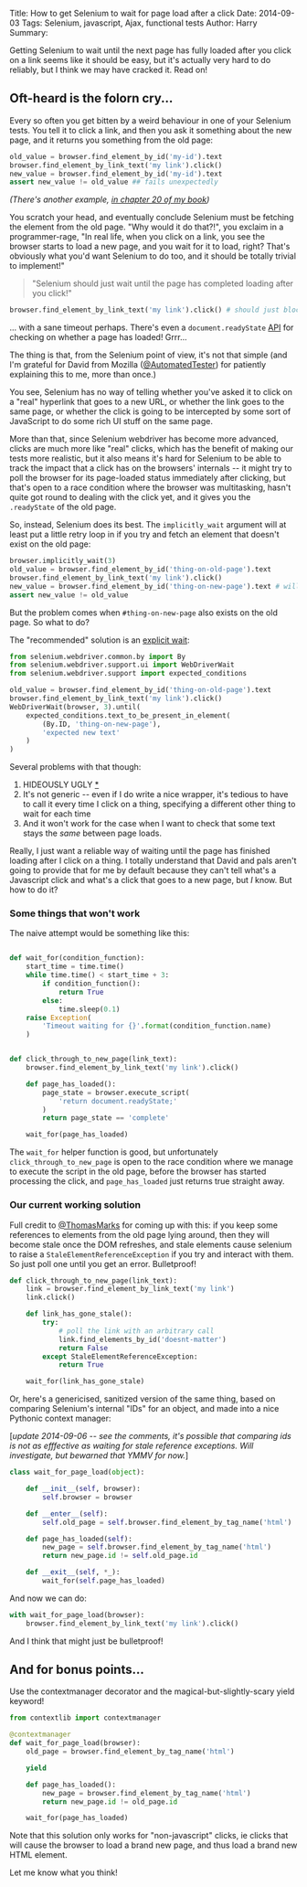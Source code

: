 Title: How to get Selenium to wait for page load after a click
Date: 2014-09-03
Tags: Selenium, javascript, Ajax, functional tests
Author: Harry
Summary: <p>Getting Selenium to wait until the next page has fully loaded after you click on a link seems like it should be easy, but it's actually very hard to do reliably, but I think we may have cracked it.  Read on!</p>

## Oft-heard is the folorn cry...

Every so often you get bitten by a weird behaviour in one of your Selenium tests.  You tell it to click a link, and then you ask it something about the new page, and it returns you something from the old page:

```python
old_value = browser.find_element_by_id('my-id').text
browser.find_element_by_link_text('my link').click()
new_value = browser.find_element_by_id('my-id').text
assert new_value != old_value ## fails unexpectedly
```

*(There's another example, [in chapter 20 of my book](http://chimera.labs.oreilly.com/books/1234000000754/ch20.html#_a_common_selenium_problem_race_conditions))*

You scratch your head, and eventually conclude Selenium must be fetching the element from the old page.  "Why would it do that?!", you exclaim in a programmer-rage, "In real life, when you click on a link, you see the browser starts to load a new page, and you wait for it to load, right?  That's obviously what you'd want Selenium to do too, and it should be totally trivial to implement!"

> "Selenium should just wait until the page has completed loading after you click!"

```python
browser.find_element_by_link_text('my link').click() # should just block until the next page has loaded
```

... with a sane timeout perhaps.  There's even a `document.readyState` [API](https://dvcs.w3.org/hg/webdriver/raw-file/default/webdriver-spec.html#page-load-strategies-1) for checking on whether a page has loaded!  Grrr...

The thing is that, from the Selenium point of view, it's not that simple (and I'm grateful for David from Mozilla ([@AutomatedTester](https://twitter.com/AutomatedTester)) for patiently explaining this to me, more than once.)

You see, Selenium has no way of telling whether you've asked it to click on a "real" hyperlink that goes to a new URL, or whether the link goes to the same page, or whether the click is going to be intercepted by some sort of JavaScript to do some rich UI stuff on the same page.

More than that, since Selenium webdriver has become more advanced, clicks are much more like "real" clicks, which has the benefit of making our tests more realistic, but it also means it's hard for Selenium to be able to track the impact that a click has on the browsers' internals -- it might try to poll the browser for its page-loaded status immediately after clicking, but that's open to a race condition where the browser was multitasking, hasn't quite got round to dealing with the click yet, and it gives you the `.readyState` of the old page.

So, instead, Selenium does its best.  The `implicitly_wait` argument will at least put a little retry loop in if you try and fetch an element that doesn't exist on the old page:

```python
browser.implicitly_wait(3)
old_value = browser.find_element_by_id('thing-on-old-page').text
browser.find_element_by_link_text('my link').click()
new_value = browser.find_element_by_id('thing-on-new-page').text # will block for 3 seconds until thing-on-new-page appears
assert new_value != old_value
```

But the problem comes when `#thing-on-new-page` also exists on the old page.  So what to do?

The "recommended" solution is an 
[explicit wait](https://selenium.googlecode.com/git/docs/api/py/webdriver_support/selenium.webdriver.support.expected_conditions.html):


```python
from selenium.webdriver.common.by import By
from selenium.webdriver.support.ui import WebDriverWait 
from selenium.webdriver.support import expected_conditions

old_value = browser.find_element_by_id('thing-on-old-page').text
browser.find_element_by_link_text('my link').click()
WebDriverWait(browser, 3).until(
    expected_conditions.text_to_be_present_in_element(
        (By.ID, 'thing-on-new-page'),
        'expected new text'
    )
)
```

Several problems with that though:

1. HIDEOUSLY UGLY [\*](https://twitter.com/raganwald/status/504252812272754688)
2. It's not generic --  even if I do write a nice wrapper, it's tedious to have to call it every time I click on a thing, specifying a different other thing to wait for each time
3. And it won't work for the case when I want to check that some text stays the *same* between page loads.


Really, I just want a reliable way of waiting until the page has finished loading after I click on a thing.  I totally understand that David and pals aren't going to provide that for me by default because they can't tell what's a Javascript click and what's a click that goes to a new page, but *I* know.  But how to do it?


### Some things that won't work

The naive attempt would be something like this:

```python

def wait_for(condition_function):
    start_time = time.time()
    while time.time() < start_time + 3:
        if condition_function():
            return True
        else:
            time.sleep(0.1)
    raise Exception(
        'Timeout waiting for {}'.format(condition_function.name)
    )


def click_through_to_new_page(link_text):
    browser.find_element_by_link_text('my link').click()

    def page_has_loaded():
        page_state = browser.execute_script(
            'return document.readyState;'
        ) 
        return page_state == 'complete'

    wait_for(page_has_loaded)
```

The `wait_for` helper function is good, but unfortunately `click_through_to_new_page` is open to the race condition where we manage to execute the script in the old page, before the browser has started processing the click, and `page_has_loaded` just returns true straight away.


### Our current working solution

Full credit to [@ThomasMarks](https://twitter.com/ThomasMarks/status/506439068327358464) for coming up with this: if you keep some references to elements from the old page lying around, then they will become stale once the DOM refreshes, and stale elements cause selenium to raise a `StaleElementReferenceException` if you try and interact with them.  So just poll one until you get an error.  Bulletproof!

```python
def click_through_to_new_page(link_text):
    link = browser.find_element_by_link_text('my link')
    link.click()

    def link_has_gone_stale():
        try:
            # poll the link with an arbitrary call
            link.find_elements_by_id('doesnt-matter') 
            return False
        except StaleElementReferenceException:
            return True

    wait_for(link_has_gone_stale)
```

Or, here's a genericised, sanitized version of the same thing, based on comparing Selenium's internal "IDs" for an object, and made into a nice Pythonic context manager:

[*update 2014-09-06 -- see the comments, it's possible that comparing ids is not as efffective as waiting for stale reference exceptions. Will investigate, but bewarned that YMMV for now.*]


```python
class wait_for_page_load(object):

    def __init__(self, browser):
        self.browser = browser

    def __enter__(self):
        self.old_page = self.browser.find_element_by_tag_name('html')

    def page_has_loaded(self):
        new_page = self.browser.find_element_by_tag_name('html')
        return new_page.id != self.old_page.id

    def __exit__(self, *_):
        wait_for(self.page_has_loaded)
```

And now we can do:


```python
with wait_for_page_load(browser):
    browser.find_element_by_link_text('my link').click()
```


And I think that might just be bulletproof!



## And for bonus points...


Use the contextmanager decorator and the magical-but-slightly-scary yield keyword!

```python
from contextlib import contextmanager

@contextmanager
def wait_for_page_load(browser):
    old_page = browser.find_element_by_tag_name('html')

    yield

    def page_has_loaded():
        new_page = browser.find_element_by_tag_name('html')
        return new_page.id != old_page.id

    wait_for(page_has_loaded)
```


Note that this solution only works for "non-javascript" clicks, ie clicks that will cause the browser to load a brand new page, and thus load a brand new HTML element.

Let me know what you think!
